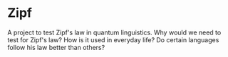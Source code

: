 # Zipf
A project to test Zipf's law in quantum linguistics. Why would we need to test for Zipf's law? How is it used in everyday life? Do certain languages follow his law better than others?
